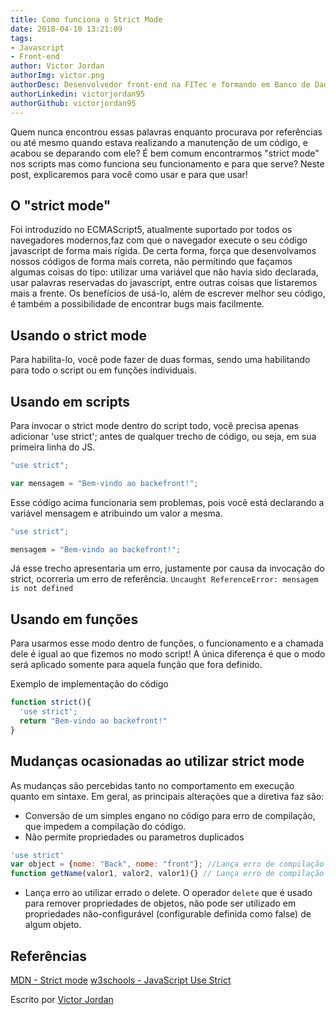```yaml
---
title: Como funciona o Strict Mode
date: 2018-04-10 13:21:09
tags: 
- Javascript
- Front-end
author: Victor Jordan
authorImg: victor.png
authorDesc: Desenvolvedor front-end na FITec e formando em Banco de Dados pela Fatec, apaixonado por usabilidade, performance e UX!
authorLinkedin: victorjordan95
authorGithub: victorjordan95
---
```



Quem nunca encontrou essas palavras enquanto procurava por referências ou até mesmo quando estava realizando a manutenção de um código, e acabou se deparando com ele?
É bem comum encontrarmos "strict mode" nos scripts mas como funciona seu funcionamento e para que serve? Neste post, explicaremos para você como usar e para que usar!

<!-- more -->

## O "strict mode"

Foi introduzido no ECMAScript5, atualmente suportado por todos os navegadores modernos,faz com que o navegador execute o seu código javascript de forma mais rígida. De certa forma, força que desenvolvamos nossos códigos de forma mais correta, não permitindo que façamos algumas coisas do tipo: utilizar uma variável que não havia sido declarada, usar palavras reservadas do javascript, entre outras coisas que listaremos mais a frente. Os benefícios de usá-lo, além de escrever melhor seu código, é também a possibilidade de encontrar bugs mais facilmente.

## Usando o strict mode
Para habilita-lo, você pode fazer de duas formas, sendo uma habilitando para todo o script ou em funções individuais. 

## Usando em scripts
Para invocar o strict mode dentro do script todo, você precisa apenas adicionar 'use strict'; antes de qualquer trecho de código, ou seja, em sua primeira linha do JS.

``` javascript
"use strict";

var mensagem = "Bem-vindo ao backefront!";
```
Esse código acima funcionaria sem problemas, pois você está declarando a variável mensagem e atribuindo um valor a mesma. 

``` javascript
"use strict";

mensagem = "Bem-vindo ao backefront!";
```
Já esse trecho apresentaria um erro, justamente por causa da invocação do strict, ocorreria um erro de referência. 
`Uncaught ReferenceError: mensagem is not defined`

## Usando em funções

Para usarmos esse modo dentro de funções, o funcionamento e a chamada dele é igual ao que fizemos no modo script! A única diferença é que o modo será aplicado somente para aquela função que fora definido. 

Exemplo de implementação do código
``` javascript
function strict(){
  'use strict';
  return "Bem-vindo ao backefront!"
}
```

## Mudanças ocasionadas ao utilizar strict mode

As mudanças são percebidas tanto no comportamento em execução quanto em sintaxe. Em geral, as principais alterações que a diretiva faz são: 

- Conversão de um simples engano no código para erro de compilação, que impedem a compilação do código.
- Não permite propriedades ou parametros duplicados
``` javascript
'use strict'
var object = {nome: "Back", nome: "front"}; //Lança erro de compilação
function getName(valor1, valor2, valor1){} // Lança erro de compilação
```
- Lança erro ao utilizar errado o delete. O operador `delete` que é usado para remover propriedades de objetos, não pode ser utilizado em propriedades não-configurável (configurable definida como false) de algum objeto.

## Referências

[MDN - Strict mode](https://developer.mozilla.org/pt-BR/docs/Web/JavaScript/Reference/Strict_mode)
[w3schools - JavaScript Use Strict](https://www.w3schools.com/js/js_strict.asp)

Escrito por [Victor Jordan](https://www.linkedin.com/in/victorjordan95/)




